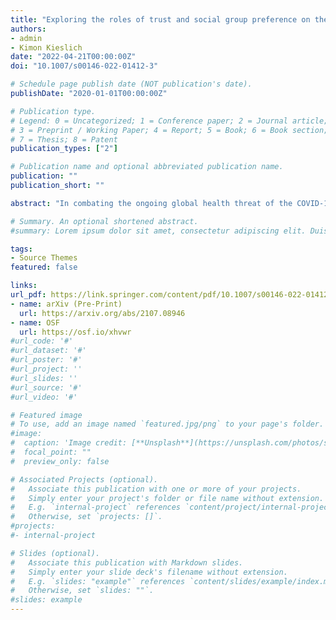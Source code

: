 ```yaml
---
title: "Exploring the roles of trust and social group preference on the legitimacy of algorithmic decision-making vs. human decision-making for allocating COVID-19 vaccinations"
authors:
- admin
- Kimon Kieslich
date: "2022-04-21T00:00:00Z"
doi: "10.1007/s00146-022-01412-3"

# Schedule page publish date (NOT publication's date).
publishDate: "2020-01-01T00:00:00Z"

# Publication type.
# Legend: 0 = Uncategorized; 1 = Conference paper; 2 = Journal article;
# 3 = Preprint / Working Paper; 4 = Report; 5 = Book; 6 = Book section;
# 7 = Thesis; 8 = Patent
publication_types: ["2"]

# Publication name and optional abbreviated publication name.
publication: ""
publication_short: ""

abstract: "In combating the ongoing global health threat of the COVID-19 pandemic, decision-makers have to take actions based on a multitude of relevant health data with severe potential consequences for the affected patients. Because of their presumed advantages in handling and analyzing vast amounts of data, computer systems of algorithmic decision-making (ADM) are implemented and substitute humans in decision-making processes. In this study, we focus on a specific application of ADM in contrast to human decision-making (HDM), namely the allocation of COVID-19 vaccines to the public. In particular, we elaborate on the role of trust and social group preference on the legitimacy of vaccine allocation. We conducted a survey with a 2 × 2 randomized factorial design among n = 1602 German respondents, in which we utilized distinct decision-making agents (HDM vs. ADM) and prioritization of a specific social group (teachers vs. prisoners) as design factors. Our findings show that general trust in ADM systems and preference for vaccination of a specific social group influence the legitimacy of vaccine allocation. However, contrary to our expectations, trust in the agent making the decision did not moderate the link between social group preference and legitimacy. Moreover, the effect was also not moderated by the type of decision-maker (human vs. algorithm). We conclude that trustworthy ADM systems must not necessarily lead to the legitimacy of ADM systems."

# Summary. An optional shortened abstract.
#summary: Lorem ipsum dolor sit amet, consectetur adipiscing elit. Duis posuere tellus ac convallis placerat. Proin tincidunt magna sed ex sollicitudin condimentum.

tags:
- Source Themes
featured: false

links:
url_pdf: https://link.springer.com/content/pdf/10.1007/s00146-022-01412-3.pdf
- name: arXiv (Pre-Print)
  url: https://arxiv.org/abs/2107.08946
- name: OSF
  url: https://osf.io/xhvwr
#url_code: '#'
#url_dataset: '#'
#url_poster: '#'
#url_project: ''
#url_slides: ''
#url_source: '#'
#url_video: '#'

# Featured image
# To use, add an image named `featured.jpg/png` to your page's folder.
#image:
#  caption: 'Image credit: [**Unsplash**](https://unsplash.com/photos/s9CC2SKySJM)'
#  focal_point: ""
#  preview_only: false

# Associated Projects (optional).
#   Associate this publication with one or more of your projects.
#   Simply enter your project's folder or file name without extension.
#   E.g. `internal-project` references `content/project/internal-project/index.md`.
#   Otherwise, set `projects: []`.
#projects:
#- internal-project

# Slides (optional).
#   Associate this publication with Markdown slides.
#   Simply enter your slide deck's filename without extension.
#   E.g. `slides: "example"` references `content/slides/example/index.md`.
#   Otherwise, set `slides: ""`.
#slides: example
---
```

